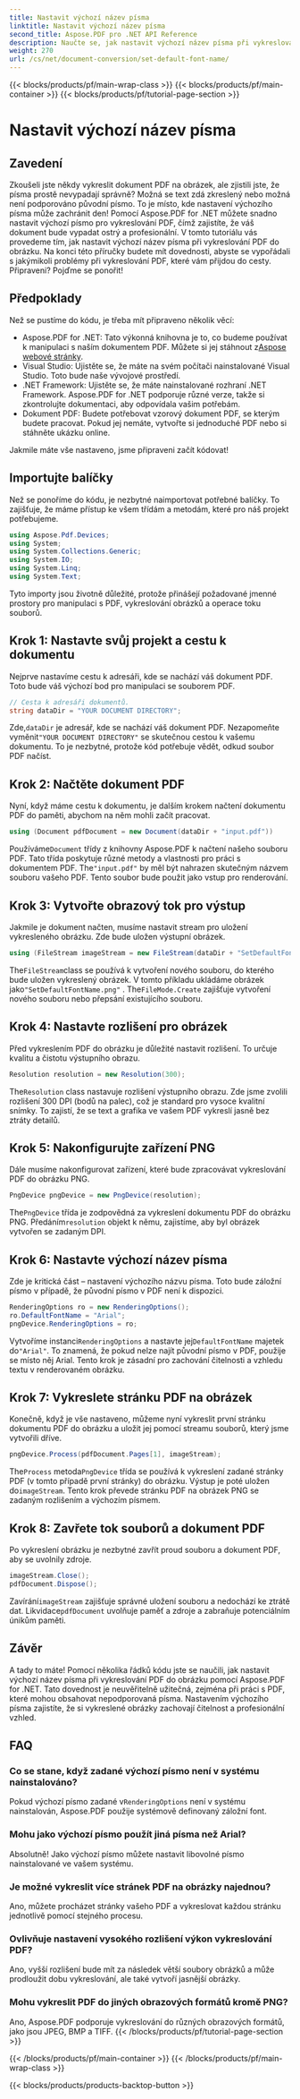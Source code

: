 ```yaml
---
title: Nastavit výchozí název písma
linktitle: Nastavit výchozí název písma
second_title: Aspose.PDF pro .NET API Reference
description: Naučte se, jak nastavit výchozí název písma při vykreslování PDF do obrázků pomocí Aspose.PDF for .NET. Tato příručka obsahuje předpoklady, podrobné pokyny a často kladené otázky.
weight: 270
url: /cs/net/document-conversion/set-default-font-name/
---
```


{{< blocks/products/pf/main-wrap-class >}}
{{< blocks/products/pf/main-container >}}
{{< blocks/products/pf/tutorial-page-section >}}

# Nastavit výchozí název písma

## Zavedení

Zkoušeli jste někdy vykreslit dokument PDF na obrázek, ale zjistili jste, že písma prostě nevypadají správně? Možná se text zdá zkreslený nebo možná není podporováno původní písmo. To je místo, kde nastavení výchozího písma může zachránit den! Pomocí Aspose.PDF for .NET můžete snadno nastavit výchozí písmo pro vykreslování PDF, čímž zajistíte, že váš dokument bude vypadat ostrý a profesionální. V tomto tutoriálu vás provedeme tím, jak nastavit výchozí název písma při vykreslování PDF do obrázku. Na konci této příručky budete mít dovednosti, abyste se vypořádali s jakýmikoli problémy při vykreslování PDF, které vám přijdou do cesty. Připraveni? Pojďme se ponořit!

## Předpoklady

Než se pustíme do kódu, je třeba mít připraveno několik věcí:

- Aspose.PDF for .NET: Tato výkonná knihovna je to, co budeme používat k manipulaci s naším dokumentem PDF. Můžete si jej stáhnout z[Aspose webové stránky](https://releases.aspose.com/pdf/net/).
- Visual Studio: Ujistěte se, že máte na svém počítači nainstalované Visual Studio. Toto bude naše vývojové prostředí.
- .NET Framework: Ujistěte se, že máte nainstalované rozhraní .NET Framework. Aspose.PDF for .NET podporuje různé verze, takže si zkontrolujte dokumentaci, aby odpovídala vašim potřebám.
- Dokument PDF: Budete potřebovat vzorový dokument PDF, se kterým budete pracovat. Pokud jej nemáte, vytvořte si jednoduché PDF nebo si stáhněte ukázku online.

Jakmile máte vše nastaveno, jsme připraveni začít kódovat!

## Importujte balíčky

Než se ponoříme do kódu, je nezbytné naimportovat potřebné balíčky. To zajišťuje, že máme přístup ke všem třídám a metodám, které pro náš projekt potřebujeme.

```csharp
using Aspose.Pdf.Devices;
using System;
using System.Collections.Generic;
using System.IO;
using System.Linq;
using System.Text;
```

Tyto importy jsou životně důležité, protože přinášejí požadované jmenné prostory pro manipulaci s PDF, vykreslování obrázků a operace toku souborů.

## Krok 1: Nastavte svůj projekt a cestu k dokumentu

Nejprve nastavíme cestu k adresáři, kde se nachází váš dokument PDF. Toto bude váš výchozí bod pro manipulaci se souborem PDF.

```csharp
// Cesta k adresáři dokumentů.
string dataDir = "YOUR DOCUMENT DIRECTORY";
```
 Zde,`dataDir` je adresář, kde se nachází váš dokument PDF. Nezapomeňte vyměnit`"YOUR DOCUMENT DIRECTORY"` se skutečnou cestou k vašemu dokumentu. To je nezbytné, protože kód potřebuje vědět, odkud soubor PDF načíst.

## Krok 2: Načtěte dokument PDF

Nyní, když máme cestu k dokumentu, je dalším krokem načtení dokumentu PDF do paměti, abychom na něm mohli začít pracovat.

```csharp
using (Document pdfDocument = new Document(dataDir + "input.pdf"))
```
 Používáme`Document` třídy z knihovny Aspose.PDF k načtení našeho souboru PDF. Tato třída poskytuje různé metody a vlastnosti pro práci s dokumentem PDF. The`"input.pdf"` by měl být nahrazen skutečným názvem souboru vašeho PDF. Tento soubor bude použit jako vstup pro renderování.

## Krok 3: Vytvořte obrazový tok pro výstup

Jakmile je dokument načten, musíme nastavit stream pro uložení vykresleného obrázku. Zde bude uložen výstupní obrázek.

```csharp
using (FileStream imageStream = new FileStream(dataDir + "SetDefaultFontName.png", FileMode.Create))
```
 The`FileStream`class se používá k vytvoření nového souboru, do kterého bude uložen vykreslený obrázek. V tomto příkladu ukládáme obrázek jako`"SetDefaultFontName.png"` . The`FileMode.Create` zajišťuje vytvoření nového souboru nebo přepsání existujícího souboru.

## Krok 4: Nastavte rozlišení pro obrázek

Před vykreslením PDF do obrázku je důležité nastavit rozlišení. To určuje kvalitu a čistotu výstupního obrazu.

```csharp
Resolution resolution = new Resolution(300);
```
 The`Resolution` class nastavuje rozlišení výstupního obrazu. Zde jsme zvolili rozlišení 300 DPI (bodů na palec), což je standard pro vysoce kvalitní snímky. To zajistí, že se text a grafika ve vašem PDF vykreslí jasně bez ztráty detailů.

## Krok 5: Nakonfigurujte zařízení PNG

Dále musíme nakonfigurovat zařízení, které bude zpracovávat vykreslování PDF do obrázku PNG.

```csharp
PngDevice pngDevice = new PngDevice(resolution);
```
 The`PngDevice` třída je zodpovědná za vykreslení dokumentu PDF do obrázku PNG. Předáním`resolution` objekt k němu, zajistíme, aby byl obrázek vytvořen se zadaným DPI.

## Krok 6: Nastavte výchozí název písma

Zde je kritická část – nastavení výchozího názvu písma. Toto bude záložní písmo v případě, že původní písmo v PDF není k dispozici.

```csharp
RenderingOptions ro = new RenderingOptions();
ro.DefaultFontName = "Arial";
pngDevice.RenderingOptions = ro;
```
 Vytvoříme instanci`RenderingOptions` a nastavte jej`DefaultFontName` majetek do`"Arial"`. To znamená, že pokud nelze najít původní písmo v PDF, použije se místo něj Arial. Tento krok je zásadní pro zachování čitelnosti a vzhledu textu v renderovaném obrázku.

## Krok 7: Vykreslete stránku PDF na obrázek

Konečně, když je vše nastaveno, můžeme nyní vykreslit první stránku dokumentu PDF do obrázku a uložit jej pomocí streamu souborů, který jsme vytvořili dříve.

```csharp
pngDevice.Process(pdfDocument.Pages[1], imageStream);
```
 The`Process` metoda`PngDevice` třída se používá k vykreslení zadané stránky PDF (v tomto případě první stránky) do obrázku. Výstup je poté uložen do`imageStream`. Tento krok převede stránku PDF na obrázek PNG se zadaným rozlišením a výchozím písmem.

## Krok 8: Zavřete tok souborů a dokument PDF

Po vykreslení obrázku je nezbytné zavřít proud souboru a dokument PDF, aby se uvolnily zdroje.

```csharp
imageStream.Close();
pdfDocument.Dispose();
```
Zavírání`imageStream` zajišťuje správné uložení souboru a nedochází ke ztrátě dat. Likvidace`pdfDocument` uvolňuje paměť a zdroje a zabraňuje potenciálním únikům paměti.

## Závěr

A tady to máte! Pomocí několika řádků kódu jste se naučili, jak nastavit výchozí název písma při vykreslování PDF do obrázku pomocí Aspose.PDF for .NET. Tato dovednost je neuvěřitelně užitečná, zejména při práci s PDF, které mohou obsahovat nepodporovaná písma. Nastavením výchozího písma zajistíte, že si vykreslené obrázky zachovají čitelnost a profesionální vzhled.

## FAQ

### Co se stane, když zadané výchozí písmo není v systému nainstalováno?
 Pokud výchozí písmo zadané v`RenderingOptions` není v systému nainstalován, Aspose.PDF použije systémově definovaný záložní font.

### Mohu jako výchozí písmo použít jiná písma než Arial?
Absolutně! Jako výchozí písmo můžete nastavit libovolné písmo nainstalované ve vašem systému.

### Je možné vykreslit více stránek PDF na obrázky najednou?
Ano, můžete procházet stránky vašeho PDF a vykreslovat každou stránku jednotlivě pomocí stejného procesu.

### Ovlivňuje nastavení vysokého rozlišení výkon vykreslování PDF?
Ano, vyšší rozlišení bude mít za následek větší soubory obrázků a může prodloužit dobu vykreslování, ale také vytvoří jasnější obrázky.

### Mohu vykreslit PDF do jiných obrazových formátů kromě PNG?
Ano, Aspose.PDF podporuje vykreslování do různých obrazových formátů, jako jsou JPEG, BMP a TIFF.
{{< /blocks/products/pf/tutorial-page-section >}}

{{< /blocks/products/pf/main-container >}}
{{< /blocks/products/pf/main-wrap-class >}}

{{< blocks/products/products-backtop-button >}}
